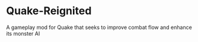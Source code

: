 # Quake-Reignited
A gameplay mod for Quake that seeks to improve combat flow and enhance its monster AI

